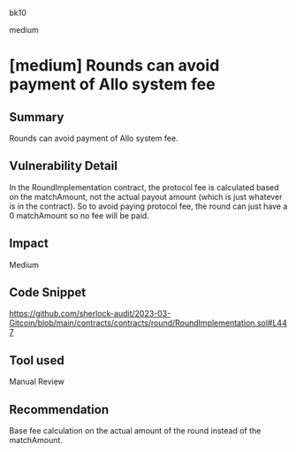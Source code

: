 bk10

medium

# [medium] Rounds can avoid payment of Allo system fee

## Summary
Rounds can avoid payment of Allo system fee.

## Vulnerability Detail
In the RoundImplementation contract, the protocol fee is calculated based on the matchAmount, not the actual payout amount (which is just whatever is in the contract). So to avoid paying protocol fee, the round can just have a 0 matchAmount so no fee will be paid.

## Impact
Medium

## Code Snippet
https://github.com/sherlock-audit/2023-03-Gitcoin/blob/main/contracts/contracts/round/RoundImplementation.sol#L447

## Tool used

Manual Review

## Recommendation
Base fee calculation on the actual amount of the round instead of the matchAmount.
